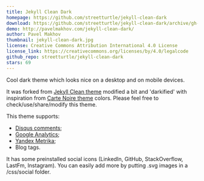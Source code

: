 ```yaml
---
title: Jekyll Clean Dark
homepage: https://github.com/streetturtle/jekyll-clean-dark
download: https://github.com/streetturtle/jekyll-clean-dark/archive/gh-pages.zip
demo: http://pavelmakhov.com/jekyll-clean-dark/
author: Pavel Makhov
thumbnail: jekyll-clean-dark.jpg
license: Creative Commons Attribution International 4.0 License
license_link: https://creativecommons.org/licenses/by/4.0/legalcode
github_repo: streetturtle/jekyll-clean-dark
stars: 69
---
```


Cool dark theme which looks nice on a desktop and on mobile devices.

It was forked from [Jekyll Clean theme](http://jekyllthemes.org/themes/jekyll-clean/)
modified a bit and 'darkified' with inspiration from
[Carte Noire theme](http://jekyllthemes.org/themes/carte-noire/) colors.
Please feel free to check/use/share/modify this theme.

This theme supports:

 - [Disqus comments](http://disqus.com);
 - [Google Analytics](http://www.google.com/analytics/);
 - [Yandex Metrika](http://metrica.yandex.com);
 - Blog tags.

It has some preinstalled social icons (LinkedIn, GitHub, StackOverflow,
LastFm, Instagram). You can easily add more by putting .svg images in a
/css/social folder.
